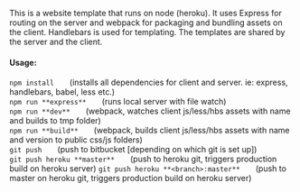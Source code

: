This is a website template that runs on node (heroku). It uses Express for routing on the server and webpack for packaging and bundling assets on the client. Handlebars is used for templating. The templates are shared by the server and the client.

#### Usage:

`npm install`
&nbsp;&nbsp;&nbsp;&nbsp;&nbsp;&nbsp;(installs all dependencies for client and server. ie: express, handlebars, babel, less etc.)  
`npm run **express**`
&nbsp;&nbsp;&nbsp;&nbsp;&nbsp;&nbsp;(runs local server with file watch)  
`npm run **dev**`
&nbsp;&nbsp;&nbsp;&nbsp;&nbsp;&nbsp;(webpack, watches client js/less/hbs assets with name and builds to tmp folder)  
`npm run **build**`
&nbsp;&nbsp;&nbsp;&nbsp;&nbsp;&nbsp;(webpack, builds client js/less/hbs assets with name and version to public css/js folders)  
`git push`
&nbsp;&nbsp;&nbsp;&nbsp;&nbsp;&nbsp;(push to bitbucket [depending on which git is set up])  
`git push heroku **master**`
&nbsp;&nbsp;&nbsp;&nbsp;&nbsp;&nbsp;(push to heroku git, triggers production build on heroku server)
`git push heroku **<branch>:master**`
&nbsp;&nbsp;&nbsp;&nbsp;&nbsp;&nbsp;(push <branch> to master on heroku git, triggers production build on heroku server)
